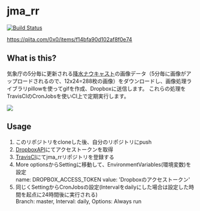 # jma_rr
[![Build Status](https://travis-ci.org/0x0u/jma_rr.svg?branch=master)](https://travis-ci.org/0x0u/jma_rr)

https://qiita.com/0x0/items/f14bfa90d102af8f0e74

## What is this?
気象庁の5分毎に更新される[降水ナウキャスト]( https://www.jma.go.jp/jp/radnowc)の画像データ（5分毎に画像がアップロードされるので、12x24=288枚の画像）をダウンロードし、画像処理ライブラリpillowを使ってgifを作成、Dropboxに送信します。 これらの処理をTravisCIのCronJobsを使いCI上で定期実行します。

<img src="https://user-images.githubusercontent.com/34241526/50583477-cabc1b80-0eac-11e9-81f2-5afe2947baa6.gif">

## Usage
1. このリポジトリをcloneした後、自分のリポジトリにpush
2. [DropboxAPI](https://www.dropbox.com/developers/apps)にてアクセストークンを取得
3. [TravisCI](https://travis-ci.org/)にてjma_rrリポジトリを登録する
4. More optionsからSettingに移動して、EnvironmentVariables(環境変数)を設定  
name: DROPBOX_ACCESS_TOKEN value: 'Dropboxのアクセストークン'
5. 同じくSettingからCronJobsの設定(Intervalをdailyにした場合は設定した時間を起点に24時間後に実行される)  
Branch: master, Interval: daily, Options: Always run
